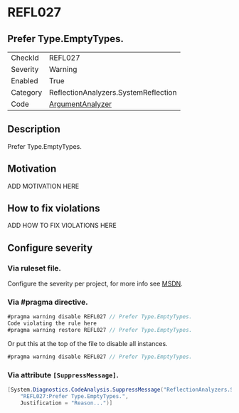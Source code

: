 # REFL027
## Prefer Type.EmptyTypes.

<!-- start generated table -->
<table>
  <tr>
    <td>CheckId</td>
    <td>REFL027</td>
  </tr>
  <tr>
    <td>Severity</td>
    <td>Warning</td>
  </tr>
  <tr>
    <td>Enabled</td>
    <td>True</td>
  </tr>
  <tr>
    <td>Category</td>
    <td>ReflectionAnalyzers.SystemReflection</td>
  </tr>
  <tr>
    <td>Code</td>
    <td><a href="https://github.com/DotNetAnalyzers/ReflectionAnalyzers/blob/master/ReflectionAnalyzers/NodeAnalzers/ArgumentAnalyzer.cs">ArgumentAnalyzer</a></td>
  </tr>
</table>
<!-- end generated table -->

## Description

Prefer Type.EmptyTypes.

## Motivation

ADD MOTIVATION HERE

## How to fix violations

ADD HOW TO FIX VIOLATIONS HERE

<!-- start generated config severity -->
## Configure severity

### Via ruleset file.

Configure the severity per project, for more info see [MSDN](https://msdn.microsoft.com/en-us/library/dd264949.aspx).

### Via #pragma directive.
```C#
#pragma warning disable REFL027 // Prefer Type.EmptyTypes.
Code violating the rule here
#pragma warning restore REFL027 // Prefer Type.EmptyTypes.
```

Or put this at the top of the file to disable all instances.
```C#
#pragma warning disable REFL027 // Prefer Type.EmptyTypes.
```

### Via attribute `[SuppressMessage]`.

```C#
[System.Diagnostics.CodeAnalysis.SuppressMessage("ReflectionAnalyzers.SystemReflection", 
    "REFL027:Prefer Type.EmptyTypes.", 
    Justification = "Reason...")]
```
<!-- end generated config severity -->
